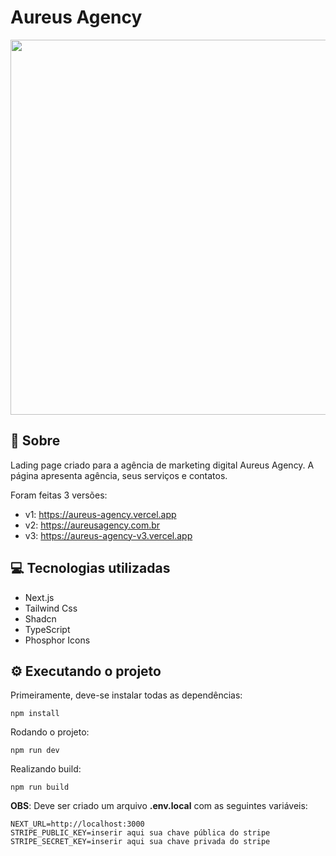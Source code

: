 # Aureus Agency

<img src="https://github.com/oliver-zyn/aureus-agency/assets/89222905/4b47f43b-c14c-4631-912d-e4a02bfa9440" width="600" />

## 📖 Sobre

Lading page criado para a agência de marketing digital Aureus Agency. A página apresenta agência, seus serviços e contatos.

Foram feitas 3 versões: 
- v1: https://aureus-agency.vercel.app
- v2: https://aureusagency.com.br
- v3: https://aureus-agency-v3.vercel.app

## 💻 Tecnologias utilizadas

- Next.js
- Tailwind Css
- Shadcn
- TypeScript
- Phosphor Icons

## ⚙️ Executando o projeto

Primeiramente, deve-se instalar todas as dependências:
```
npm install
```

Rodando o projeto:
```
npm run dev
```
Realizando build:
```
npm run build
```

**OBS**: Deve ser criado um arquivo **.env.local** com as seguintes variáveis:
```
NEXT_URL=http://localhost:3000
STRIPE_PUBLIC_KEY=inserir aqui sua chave pública do stripe
STRIPE_SECRET_KEY=inserir aqui sua chave privada do stripe
```
